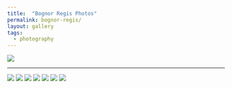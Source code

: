 ```yaml
---
title:  "Bognor Regis Photos" 
permalink: bognor-regis/
layout: gallery
tags:
  - photography
---
```


![](/content/posts/assets/bognor-regis/DSC02109.jpg)

---

![](/content/posts/assets/bognor-regis/DSC02122.jpg)
![](/content/posts/assets/bognor-regis/DSC02128.jpg)
![](/content/posts/assets/bognor-regis/DSC02138.jpg)
![](/content/posts/assets/bognor-regis/DSC02141.jpg)
![](/content/posts/assets/bognor-regis/DSC02184.jpg)
![](/content/posts/assets/bognor-regis/DSC02189.jpg)
![](/content/posts/assets/bognor-regis/DSC02125.jpg)
